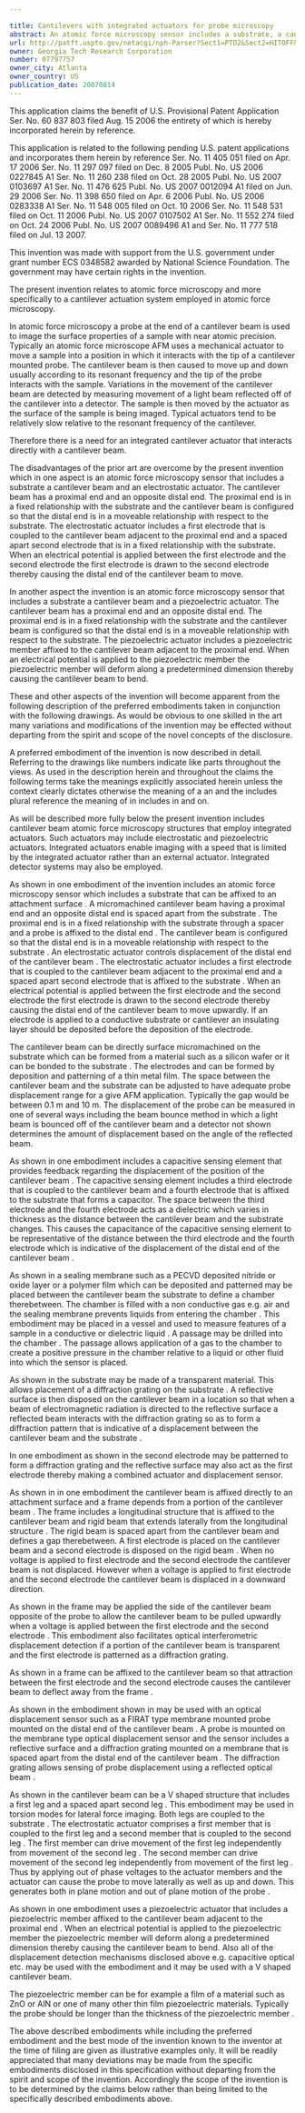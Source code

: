 ```yaml
---

title: Cantilevers with integrated actuators for probe microscopy
abstract: An atomic force microscopy sensor includes a substrate, a cantilever beam and an electrostatic actuator. The cantilever beam has a proximal end and an opposite distal end. The proximal end is in a fixed relationship with the substrate and the cantilever beam is configured so that the distal end is in a moveable relationship with respect to the substrate. The electrostatic actuator includes a first electrode that is coupled to the cantilever beam adjacent to the proximal end and a spaced apart second electrode that is in a fixed relationship with the substrate. When an electrical potential is applied between the first electrode and the second electrode, the first electrode is drawn to the second electrode, thereby causing the distal end of the cantilever beam to move.
url: http://patft.uspto.gov/netacgi/nph-Parser?Sect1=PTO2&Sect2=HITOFF&p=1&u=%2Fnetahtml%2FPTO%2Fsearch-adv.htm&r=1&f=G&l=50&d=PALL&S1=07797757&OS=07797757&RS=07797757
owner: Georgia Tech Research Corporation
number: 07797757
owner_city: Atlanta
owner_country: US
publication_date: 20070814
---
```

This application claims the benefit of U.S. Provisional Patent Application Ser. No. 60 837 803 filed Aug. 15 2006 the entirety of which is hereby incorporated herein by reference.

This application is related to the following pending U.S. patent applications and incorporates them herein by reference Ser. No. 11 405 051 filed on Apr. 17 2006 Ser. No. 11 297 097 filed on Dec. 8 2005 Publ. No. US 2006 0227845 A1 Ser. No. 11 260 238 filed on Oct. 28 2005 Publ. No. US 2007 0103697 A1 Ser. No. 11 476 625 Publ. No. US 2007 0012094 A1 filed on Jun. 29 2006 Ser. No. 11 398 650 filed on Apr. 6 2006 Publ. No. US 2006 0283338 A1 Ser. No. 11 548 005 filed on Oct. 10 2006 Ser. No. 11 548 531 filed on Oct. 11 2006 Publ. No. US 2007 0107502 A1 Ser. No. 11 552 274 filed on Oct. 24 2006 Publ. No. US 2007 0089496 A1 and Ser. No. 11 777 518 filed on Jul. 13 2007.

This invention was made with support from the U.S. government under grant number ECS 0348582 awarded by National Science Foundation. The government may have certain rights in the invention.

The present invention relates to atomic force microscopy and more specifically to a cantilever actuation system employed in atomic force microscopy.

In atomic force microscopy a probe at the end of a cantilever beam is used to image the surface properties of a sample with near atomic precision. Typically an atomic force microscope AFM uses a mechanical actuator to move a sample into a position in which it interacts with the tip of a cantilever mounted probe. The cantilever beam is then caused to move up and down usually according to its resonant frequency and the tip of the probe interacts with the sample. Variations in the movement of the cantilever beam are detected by measuring movement of a light beam reflected off of the cantilever into a detector. The sample is then moved by the actuator as the surface of the sample is being imaged. Typical actuators tend to be relatively slow relative to the resonant frequency of the cantilever.

Therefore there is a need for an integrated cantilever actuator that interacts directly with a cantilever beam.

The disadvantages of the prior art are overcome by the present invention which in one aspect is an atomic force microscopy sensor that includes a substrate a cantilever beam and an electrostatic actuator. The cantilever beam has a proximal end and an opposite distal end. The proximal end is in a fixed relationship with the substrate and the cantilever beam is configured so that the distal end is in a moveable relationship with respect to the substrate. The electrostatic actuator includes a first electrode that is coupled to the cantilever beam adjacent to the proximal end and a spaced apart second electrode that is in a fixed relationship with the substrate. When an electrical potential is applied between the first electrode and the second electrode the first electrode is drawn to the second electrode thereby causing the distal end of the cantilever beam to move.

In another aspect the invention is an atomic force microscopy sensor that includes a substrate a cantilever beam and a piezoelectric actuator. The cantilever beam has a proximal end and an opposite distal end. The proximal end is in a fixed relationship with the substrate and the cantilever beam is configured so that the distal end is in a moveable relationship with respect to the substrate. The piezoelectric actuator includes a piezoelectric member affixed to the cantilever beam adjacent to the proximal end. When an electrical potential is applied to the piezoelectric member the piezoelectric member will deform along a predetermined dimension thereby causing the cantilever beam to bend.

These and other aspects of the invention will become apparent from the following description of the preferred embodiments taken in conjunction with the following drawings. As would be obvious to one skilled in the art many variations and modifications of the invention may be effected without departing from the spirit and scope of the novel concepts of the disclosure.

A preferred embodiment of the invention is now described in detail. Referring to the drawings like numbers indicate like parts throughout the views. As used in the description herein and throughout the claims the following terms take the meanings explicitly associated herein unless the context clearly dictates otherwise the meaning of a an and the includes plural reference the meaning of in includes in and on. 

As will be described more fully below the present invention includes cantilever beam atomic force microscopy structures that employ integrated actuators. Such actuators may include electrostatic and piezoelectric actuators. Integrated actuators enable imaging with a speed that is limited by the integrated actuator rather than an external actuator. Integrated detector systems may also be employed.

As shown in one embodiment of the invention includes an atomic force microscopy sensor which includes a substrate that can be affixed to an attachment surface . A micromachined cantilever beam having a proximal end and an opposite distal end is spaced apart from the substrate . The proximal end is in a fixed relationship with the substrate through a spacer and a probe is affixed to the distal end . The cantilever beam is configured so that the distal end is in a moveable relationship with respect to the substrate . An electrostatic actuator controls displacement of the distal end of the cantilever beam . The electrostatic actuator includes a first electrode that is coupled to the cantilever beam adjacent to the proximal end and a spaced apart second electrode that is affixed to the substrate . When an electrical potential is applied between the first electrode and the second electrode the first electrode is drawn to the second electrode thereby causing the distal end of the cantilever beam to move upwardly. If an electrode is applied to a conductive substrate or cantilever an insulating layer should be deposited before the deposition of the electrode.

The cantilever beam can be directly surface micromachined on the substrate which can be formed from a material such as a silicon wafer or it can be bonded to the substrate . The electrodes and can be formed by deposition and patterning of a thin metal film. The space between the cantilever beam and the substrate can be adjusted to have adequate probe displacement range for a give AFM application. Typically the gap would be between 0.1 m and 10 m. The displacement of the probe can be measured in one of several ways including the beam bounce method in which a light beam is bounced off of the cantilever beam and a detector not shown determines the amount of displacement based on the angle of the reflected beam.

As shown in one embodiment includes a capacitive sensing element that provides feedback regarding the displacement of the position of the cantilever beam . The capacitive sensing element includes a third electrode that is coupled to the cantilever beam and a fourth electrode that is affixed to the substrate that forms a capacitor. The space between the third electrode and the fourth electrode acts as a dielectric which varies in thickness as the distance between the cantilever beam and the substrate changes. This causes the capacitance of the capacitive sensing element to be representative of the distance between the third electrode and the fourth electrode which is indicative of the displacement of the distal end of the cantilever beam .

As shown in a sealing membrane such as a PECVD deposited nitride or oxide layer or a polymer film which can be deposited and patterned may be placed between the cantilever beam the substrate to define a chamber therebetween. The chamber is filled with a non conductive gas e.g. air and the sealing membrane prevents liquids from entering the chamber . This embodiment may be placed in a vessel and used to measure features of a sample in a conductive or dielectric liquid . A passage may be drilled into the chamber . The passage allows application of a gas to the chamber to create a positive pressure in the chamber relative to a liquid or other fluid into which the sensor is placed.

As shown in the substrate may be made of a transparent material. This allows placement of a diffraction grating on the substrate . A reflective surface is then disposed on the cantilever beam in a location so that when a beam of electromagnetic radiation is directed to the reflective surface a reflected beam interacts with the diffraction grating so as to form a diffraction pattern that is indicative of a displacement between the cantilever beam and the substrate .

In one embodiment as shown in the second electrode may be patterned to form a diffraction grating and the reflective surface may also act as the first electrode thereby making a combined actuator and displacement sensor.

As shown in in one embodiment the cantilever beam is affixed directly to an attachment surface and a frame depends from a portion of the cantilever beam . The frame includes a longitudinal structure that is affixed to the cantilever beam and rigid beam that extends laterally from the longitudinal structure . The rigid beam is spaced apart from the cantilever beam and defines a gap therebetween. A first electrode is placed on the cantilever beam and a second electrode is disposed on the rigid beam . When no voltage is applied to first electrode and the second electrode the cantilever beam is not displaced. However when a voltage is applied to first electrode and the second electrode the cantilever beam is displaced in a downward direction.

As shown in the frame may be applied the side of the cantilever beam opposite of the probe to allow the cantilever beam to be pulled upwardly when a voltage is applied between the first electrode and the second electrode . This embodiment also facilitates optical interferometric displacement detection if a portion of the cantilever beam is transparent and the first electrode is patterned as a diffraction grating.

As shown in a frame can be affixed to the cantilever beam so that attraction between the first electrode and the second electrode causes the cantilever beam to deflect away from the frame .

As shown in the embodiment shown in may be used with an optical displacement sensor such as a FIRAT type membrane mounted probe mounted on the distal end of the cantilever beam . A probe is mounted on the membrane type optical displacement sensor and the sensor includes a reflective surface and a diffraction grating mounted on a membrane that is spaced apart from the distal end of the cantilever beam . The diffraction grating allows sensing of probe displacement using a reflected optical beam .

As shown in the cantilever beam can be a V shaped structure that includes a first leg and a spaced apart second leg . This embodiment may be used in torsion modes for lateral force imaging. Both legs are coupled to the substrate . The electrostatic actuator comprises a first member that is coupled to the first leg and a second member that is coupled to the second leg . The first member can drive movement of the first leg independently from movement of the second leg . The second member can drive movement of the second leg independently from movement of the first leg . Thus by applying out of phase voltages to the actuator members and the actuator can cause the probe to move laterally as well as up and down. This generates both in plane motion and out of plane motion of the probe .

As shown in one embodiment uses a piezoelectric actuator that includes a piezoelectric member affixed to the cantilever beam adjacent to the proximal end . When an electrical potential is applied to the piezoelectric member the piezoelectric member will deform along a predetermined dimension thereby causing the cantilever beam to bend. Also all of the displacement detection mechanisms disclosed above e.g. capacitive optical etc. may be used with the embodiment and it may be used with a V shaped cantilever beam.

The piezoelectric member can be for example a film of a material such as ZnO or AlN or one of many other thin film piezoelectric materials. Typically the probe should be longer than the thickness of the piezoelectric member .

The above described embodiments while including the preferred embodiment and the best mode of the invention known to the inventor at the time of filing are given as illustrative examples only. It will be readily appreciated that many deviations may be made from the specific embodiments disclosed in this specification without departing from the spirit and scope of the invention. Accordingly the scope of the invention is to be determined by the claims below rather than being limited to the specifically described embodiments above.

